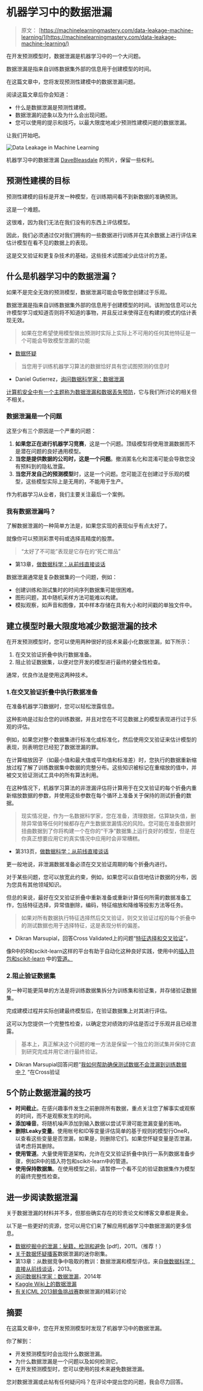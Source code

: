 # 机器学习中的数据泄漏

> 原文： [https://machinelearningmastery.com/data-leakage-machine-learning/](https://machinelearningmastery.com/data-leakage-machine-learning/)

在开发预测模型时，数据泄漏是机器学习中的一个大问题。

数据泄漏是指来自训练数据集外部的信息用于创建模型的时间。

在这篇文章中，您将发现预测性建模中的数据泄漏问题。

阅读这篇文章后你会知道：

*   什么是数据泄漏是预测性建模。
*   数据泄漏的迹象以及为什么会出现问题。
*   您可以使用的提示和技巧，以最大限度地减少预测性建模问题的数据泄漏。

让我们开始吧。

![Data Leakage in Machine Learning](img/25023ca02595bba7bd16d28f131d8b25.jpg)

机器学习中的数据泄漏
[DaveBleasdale](https://www.flickr.com/photos/sidelong/20147524535/) 的照片，保留一些权利。

## 预测性建模的目标

预测性建模的目标是开发一种模型，在训练期间看不到新数据的准确预测。

这是一个难题。

这很难，因为我们无法在我们没有的东西上评估模型。

因此，我们必须通过仅对我们拥有的一些数据进行训练并在其余数据上进行评估来估计模型在看不见的数据上的表现。

这是交叉验证和更复杂技术的基础，这些技术试图减少此估计的方差。

## 什么是机器学习中的数据泄漏？

如果不是完全无效的预测模型，数据泄漏可能会导致您创建过于乐观。

数据泄漏是指来自训练数据集外部的信息用于创建模型的时间。该附加信息可以允许模型学习或知道否则将不知道的事物，并且反过来使得正在构建的模式的估计表现无效。

> 如果在您希望使用模型做出预测时实际上实际上不可用的任何其他特征是一个可能会导致模型泄漏的功能

- [数据怀疑](http://dataskeptic.com/epnotes/leakage.php)

> 当您用于训练机器学习算法的数据恰好具有您试图预测的信息时

- Daniel Gutierrez，[询问数据科学家：数据泄漏](http://insidebigdata.com/2014/11/26/ask-data-scientist-data-leakage/)

[计算机安全中有一个主题称为数据泄漏和数据丢失预防](https://en.wikipedia.org/wiki/Data_loss_prevention_software)，它与我们所讨论的相关但不相关。

### 数据泄漏是一个问题

这至少有三个原因是一个严重的问题：

1.  **如果您正在进行机器学习竞赛**，这是一个问题。顶级模型将使用泄漏数据而不是潜在问题的良好通用模型。
2.  **当您是提供数据的公司时，这是一个问题**。撤消匿名化和混淆可能会导致您没有预料到的隐私泄露。
3.  **当您开发自己的预测模型**时，这是一个问题。您可能正在创建过于乐观的模型，这些模型实际上是无用的，不能用于生产。

作为机器学习从业者，我们主要关注最后一个案例。

### 我有数据泄漏吗？

了解数据泄漏的一种简单方法是，如果您实现的表现似乎有点太好了。

就像你可以预测彩票号码或选择高精度的股票。

> “太好了不可能”表现是它存在的“死亡赠品”

- 第13章，[做数据科学：从前线直接谈话](http://www.amazon.com/dp/1449358659?tag=inspiredalgor-20)

数据泄漏通常是复杂数据集的一个问题，例如：

*   创建训练和测试集时的时间序列数据集可能很困难。
*   图形问题，其中随机采样方法可能难以构建。
*   模拟观察，如声音和图像，其中样本存储在具有大小和时间戳的单独文件中。

## 建立模型时最大限度地减少数据泄漏的技术

在开发预测模型时，您可以使用两种很好的技术来最小化数据泄漏，如下所示：

1.  在交叉验证折叠中执行数据准备。
2.  阻止验证数据集，以便对您开发的模型进行最终的健全性检查。

通常，优良作法是使用这两种技术。

### 1.在交叉验证折叠中执行数据准备

在准备机器学习数据时，您可以轻松泄露信息。

这种影响是过拟合您的训练数据，并且对您在不可见数据上的模型表现进行过于乐观的评估。

例如，如果您对整个数据集进行标准化或标准化，然后使用交叉验证来估计模型的表现，则表明您已经犯了数据泄漏的罪。

在计算缩放因子（如最小值和最大值或平均值和标准差）时，您执行的数据重新缩放过程了解了训练数据集中数据的完整分布。这些知识被标记在重缩放的值中，并被交叉验证测试工具中的所有算法利用。

在这种情况下，机器学习算法的非泄漏评估将计算用于在交叉验证的每个折叠内重新缩放数据的参数，并使用这些参数在每个循环上准备关于保持的测试折叠的数据。

> 现实情况是，作为一名数据科学家，您在准备，清理数据，估算缺失值，删除异常值等任何时候都存在产生数据泄漏情况的风险。您可能在准备数据时扭曲数据到了你将构建一个在你的“干净”数据集上运行良好的模型，但是在你真正想要应用它的真实情况中应用时会非常糟糕。

- 第313页，[做数据科学：从前线直接谈话](http://www.amazon.com/dp/1449358659?tag=inspiredalgor-20)

更一般地说，非泄漏数据准备必须在交叉验证周期的每个折叠内进行。

对于某些问题，您可以放宽此约束，例如，如果您可以自信地估计数据的分布，因为您具有其他领域知识。

但总的来说，最好在交叉验证折叠中重新准备或重新计算任何所需的数据准备工作，包括特征选择，异常值删除，编码，特征缩放和降维等投影方法等任务。

> 如果对所有数据执行特征选择然后交叉验证，则交叉验证过程的每个折叠中的测试数据也用于选择特征，这是表现分析的偏差。

- Dikran Marsupial，回答Cross Validated上的问题“[特征选择和交叉验证](http://stats.stackexchange.com/questions/27750/feature-selection-and-cross-validation)”。

像R中的R和scikit-learn这样的平台有助于自动化这种良好实践，使用中的[插入符包和scikit-learn](http://machinelearningmastery.com/caret-r-package-for-applied-predictive-modeling/) 中的[管道。](http://machinelearningmastery.com/automate-machine-learning-workflows-pipelines-python-scikit-learn/)

### 2.阻止验证数据集

另一种可能更简单的方法是将训练数据集拆分为训练集和验证集，并存储验证数据集。

完成建模过程并实际创建最终模型后，在验证数据集上对其进行评估。

这可以为您提供一个完整性检查，以确定您对绩效的评估是否过于乐观并且已经泄露。

> 基本上，真正解决这个问题的唯一方法是保留一个独立的测试集并保持它直到研究完成并用它进行最终验证。

- Dikran Marsupial回答问题“[我如何帮助确保测试数据不会泄漏到训练数据中？](http://stats.stackexchange.com/questions/20010/how-can-i-help-ensure-testing-data-does-not-leak-into-training-data) “在Cross验证

## 5个防止数据泄漏的技巧

*   **时间截止**。在感兴趣事件发生之前删除所有数据，重点关注您了解事实或观察的时间，而不是观察发生的时间。
*   **添加噪音**。将随机噪声添加到输入数据以尝试平滑可能泄漏变量的影响。
*   **删除Leaky变量**。使用帐号和ID等变量评估简单的基于规则的模型行OneR，以查看这些变量是否泄漏，如果是，则删除它们。如果您怀疑变量是否泄漏，请考虑将其删除。
*   **使用管道**。大量使用管道架构，允许在交叉验证折叠中执行一系列数据准备步骤，例如R中的插入符包和scikit-learn中的管道。
*   **使用保持数据集**。在使用模型之前，请暂停一个看不见的验证数据集作为模型的最终完整性检查。

## 进一步阅读数据泄漏

关于数据泄漏的材料并不多，但那些确实存在的珍贵论文和博客文章都是黄金。

以下是一些更好的资源，您可以用它们来了解应用机器学习中数据泄漏的更多信息。

*   [数据挖掘中的泄漏：秘籍，检测和避免](https://www.cs.umb.edu/~ding/history/470_670_fall_2011/papers/cs670_Tran_PreferredPaper_LeakingInDataMining.pdf) [pdf]，2011。（推荐！）
*   [关于数据怀疑播客](http://dataskeptic.com/epnotes/leakage.php)数据泄漏的迷你剧集。
*   第13章：从数据竞争中吸取的教训：数据泄漏和模型评估，来自[做数据科学：直接从前线谈话](http://www.amazon.com/dp/1449358659?tag=inspiredalgor-20)，2013。
*   [询问数据科学家：数据泄漏](http://insidebigdata.com/2014/11/26/ask-data-scientist-data-leakage/)，2014年
*   [Kaggle Wiki上的数据泄漏](https://www.kaggle.com/wiki/Leakage)
*   [有关ICML 2013鲸鱼挑战赛](https://www.kaggle.com/c/the-icml-2013-whale-challenge-right-whale-redux/forums/t/4865/the-leakage-and-how-it-was-fixed/25839#post25839)数据泄漏的精彩讨论

## 摘要

在这篇文章中，您在开发预测模型时发现了机器学习中的数据泄漏。

你了解到：

*   开发预测模型时会出现什么数据泄漏。
*   为什么数据泄漏是一个问题以及如何检测它。
*   在开发预测模型时，您可以使用的技术来避免数据泄漏。

您对数据泄漏或此帖有任何疑问吗？在评论中提出您的问题，我会尽力回答。